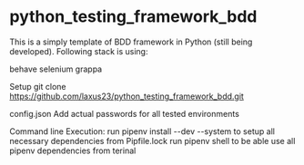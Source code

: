 # python_testing_framework_bdd

This is a simply template of BDD framework in Python (still being developed). Following stack is using:

behave
selenium
grappa

Setup
git clone https://github.com/laxus23/python_testing_framework_bdd.git

config.json
Add actual passwords for all tested environments

Command line Execution:
run pipenv install --dev --system to setup all necessary dependencies from Pipfile.lock
run pipenv shell to be able use all pipenv dependencies from terinal

